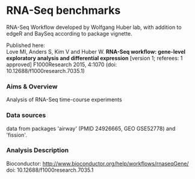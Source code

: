 # RNA-Seq benchmarks
RNA-Seq Workflow developed by Wolfgang Huber lab, with addition to edgeR and BaySeq according to package vignette.

Published here:<br>
Love MI, Anders S, Kim V and Huber W. <b>RNA-Seq workflow: gene-level exploratory analysis and differential expression</b> [version 1; referees: 1 approved] F1000Research 2015, 4:1070 (doi: 10.12688/f1000research.7035.1)

### Aims & Overview
Analysis of RNA-Seq time-course experiments

### Data sources
data from packages 'airway' (PMID 24926665, GEO GSE52778) and 'fission'.

### Analysis Description
Bioconductor: http://www.bioconductor.org/help/workflows/rnaseqGene/<br>
doi: 10.12688/f1000research.7035.1
